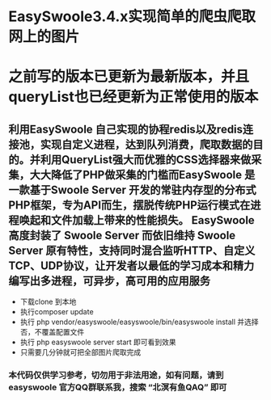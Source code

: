 # EasySwoole3.4.x实现简单的爬虫爬取网上的图片

# 之前写的版本已更新为最新版本，并且queryList也已经更新为正常使用的版本

## 利用EasySwoole 自己实现的协程redis以及redis连接池，实现自定义进程，达到队列消费，爬取数据的目的。并利用QueryList强大而优雅的CSS选择器来做采集，大大降低了PHP做采集的门槛而EasySwoole 是一款基于Swoole Server 开发的常驻内存型的分布式PHP框架，专为API而生，摆脱传统PHP运行模式在进程唤起和文件加载上带来的性能损失。 EasySwoole 高度封装了 Swoole Server 而依旧维持 Swoole Server 原有特性，支持同时混合监听HTTP、自定义TCP、UDP协议，让开发者以最低的学习成本和精力编写出多进程，可异步，高可用的应用服务

- 下载clone 到本地
- 执行composer update
- 执行 php vendor/easyswoole/easyswoole/bin/easyswoole install 并选择否，不覆盖配置文件
- 执行 php easyswoole server start 即可看到效果
- 只需要几分钟就可把全部图片爬取完成




### 本代码仅供学习参考，切勿用于非法用途，如有问题，请到easyswoole 官方QQ群联系我，搜索 “北溟有鱼QAQ” 即可
